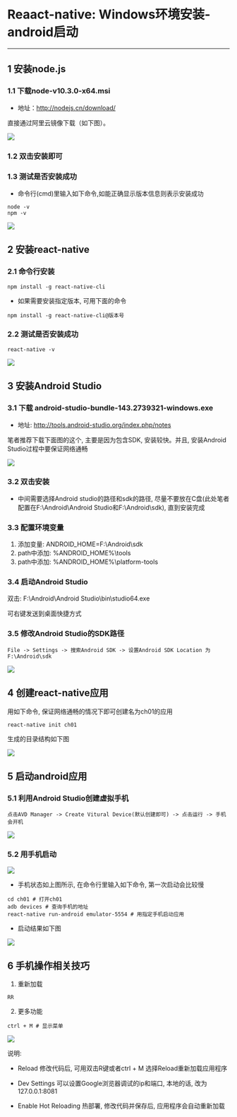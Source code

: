 #  Reaact-native: Windows环境安装-android启动
---

## 1 安装node.js

### 1.1 下载node-v10.3.0-x64.msi

- 地址：http://nodejs.cn/download/

直接通过阿里云镜像下载（如下图）。

![](images/01.png)

### 1.2 双击安装即可

### 1.3 测试是否安装成功

- 命令行(cmd)里输入如下命令,如能正确显示版本信息则表示安装成功

```
node -v
npm -v
```

![](images/02.png)

## 2 安装react-native

### 2.1 命令行安装

```
npm install -g react-native-cli
```

- 如果需要安装指定版本, 可用下面的命令

```
npm install -g react-native-cli@版本号
```

### 2.2 测试是否安装成功

```
react-native -v
```

![](images/03.png)

## 3 安装Android Studio

### 3.1 下载 android-studio-bundle-143.2739321-windows.exe

- 地址: http://tools.android-studio.org/index.php/notes

笔者推荐下载下面图的这个, 主要是因为包含SDK, 安装较快。并且, 安装Android Studio过程中要保证网络通畅

![](images/04.png)

### 3.2 双击安装

- 中间需要选择Android studio的路径和sdk的路径, 尽量不要放在C盘(此处笔者配置在F:\Android\Android Studio和F:\Android\sdk), 直到安装完成

### 3.3 配置环境变量

1. 添加变量: ANDROID_HOME=F:\Android\sdk
2. path中添加: %ANDROID_HOME%\tools
3. path中添加: %ANDROID_HOME%\platform-tools

### 3.4 启动Android Studio

双击: F:\Android\Android Studio\bin\studio64.exe

可右键发送到桌面快捷方式

### 3.5 修改Android Studio的SDK路径

```
File -> Settings -> 搜索Android SDK -> 设置Android SDK Location 为 F:\Android\sdk
```

![](images/05.png)

## 4 创建react-native应用

用如下命令, 保证网络通畅的情况下即可创建名为ch01的应用

```
react-native init ch01
```

生成的目录结构如下图

![](images/09.png)

## 5 启动android应用

### 5.1 利用Android Studio创建虚拟手机

```
点击AVD Manager -> Create Vitural Device(默认创建即可) -> 点击运行 -> 手机会开机
```

![](images/06.png)

### 5.2 用手机启动

![](images/07.png)

- 手机状态如上图所示, 在命令行里输入如下命令, 第一次启动会比较慢

```shell
cd ch01 # 打开ch01
adb devices # 查询手机的地址
react-native run-android emulator-5554 # 用指定手机启动应用
```

- 启动结果如下图

![](images/08.png)

## 6 手机操作相关技巧

1. 重新加载

```
RR
```

2. 更多功能

```
ctrl + M # 显示菜单
```

![](images/10.png)

说明:

- Reload 修改代码后, 可用双击R键或者ctrl + M 选择Reload重新加载应用程序

- Dev Settings 可以设置Google浏览器调试的ip和端口, 本地的话, 改为127.0.0.1:8081

- Enable Hot Reloading 热部署, 修改代码并保存后, 应用程序会自动重新加载

